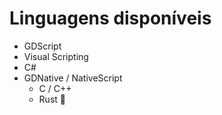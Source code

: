 # Linguagens disponíveis

- GDScript
- Visual Scripting
- C#
- GDNative / NativeScript
  - C / C++
  - Rust 🦀
